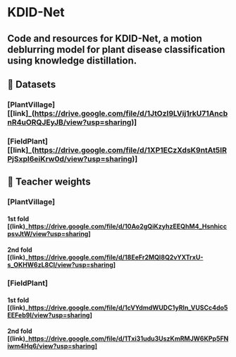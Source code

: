 # KDID-Net
## Code and resources for **KDID-Net**, a motion deblurring model for plant disease classification using knowledge distillation.

## 📁 Datasets

### [PlantVillage]  [[link]_(https://drive.google.com/file/d/1JtOzI9LVij1rkU71AncbnR4uORQJEyJB/view?usp=sharing)]
### [FieldPlant]    [[link]_(https://drive.google.com/file/d/1XP1ECzXdsK9ntAt5IRPjSxpl6eiKrw0d/view?usp=sharing)]


## 📌 Teacher weights

### [PlantVillage]
#### 1st fold  [(link)_https://drive.google.com/file/d/10Ao2gQiKzyhzEEQhM4_HsnhiccpsvJtW/view?usp=sharing]
#### 2nd fold  [(link)_https://drive.google.com/file/d/18EeFr2MQI8Q2vYXTrxU-s_OKHW6zL8Cl/view?usp=sharing]

### [FieldPlant]
#### 1st fold  [(link)_https://drive.google.com/file/d/1cVYdmdWUDC1yRIn_VUSCc4do5EEFeb9I/view?usp=sharing]
#### 2nd fold  [(link)_https://drive.google.com/file/d/1Txi31udu3UszKmRMJW6KPp5FNiwm4Hq6/view?usp=sharing]
